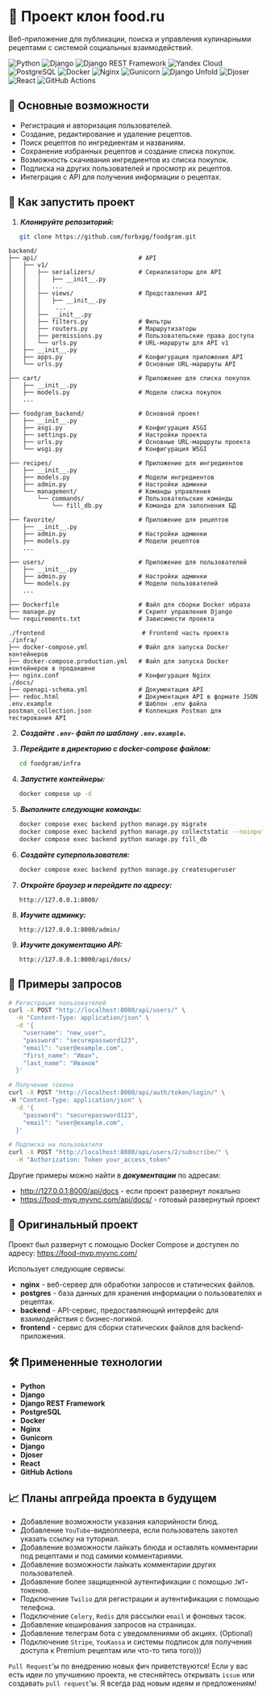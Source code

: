 # 🍕 Проект клон food.ru

Веб-приложение для публикации, поиска и управления кулинарными рецептами с системой социальных взаимодействий.

![Python](https://img.shields.io/badge/Python-3.9.12-blue?logo=python&logoColor=white&style=for-the-badge&logoSize=20)
![Django](https://img.shields.io/badge/Django-4.2.20-darkgreen?logo=django&logoColor=white&style=for-the-badge&logoSize=20)
![Django REST Framework](https://img.shields.io/badge/DRF-3.16.0-darkorange?logo=django&logoColor=white&style=for-the-badge&logoSize=20)
![Yandex Cloud](https://img.shields.io/badge/Yandex_CLoud-darkred?logo=yandexcloud&logoColor=white&style=for-the-badge&logoSize=20)
![PostgreSQL](https://img.shields.io/badge/PostgreSQL-blue?logo=postgresql&logoColor=white&style=for-the-badge&logoSize=20)
![Docker](https://img.shields.io/badge/docker-darkblue?logo=docker&logoColor=white&style=for-the-badge&logoSize=20)
![Nginx](https://img.shields.io/badge/nginx-darkgreen?logo=nginx&logoColor=white&style=for-the-badge&logoSize=20)
![Gunicorn](https://img.shields.io/badge/gunicorn-green?logo=gunicorn&logoColor=white&style=for-the-badge&logoSize=20)
![Django Unfold](https://img.shields.io/badge/UNFOLD-darkblue?&logoColor=white&style=for-the-badge&logoSize=20)
![Djoser](https://img.shields.io/badge/djoser-darkblue?logoColor=white&style=for-the-badge&logoSize=20)
![React](https://img.shields.io/badge/React-purple?logo=react&logoColor=white&style=for-the-badge&logoSize=20)
![GitHub Actions](https://img.shields.io/badge/GitHub_Actions-black?logo=githubactions&logoColor=white&style=for-the-badge&logoSize=20)




## 🌟 Основные возможности

- Регистрация и авторизация пользователей.
- Создание, редактирование и удаление рецептов.
- Поиск рецептов по ингредиентам и названиям.
- Сохранение избранных рецептов и создание списка покупок.
- Возможность скачивания ингредиентов из списка покупок.
- Подписка на других пользователей и просмотр их рецептов.
- Интеграция с API для получения информации о рецептах.

## 🚀 Как запустить проект

1. ***Клонируйте репозиторий:***
```bash
   git clone https://github.com/forbxpg/foodgram.git
```

```tree
backend/
├── api/                            # API
│   ├── v1/                    
│   │   ├── serializers/            # Сериализаторы для API
│   │   │   ├── __init__.py
│   │   │   ...
│   │   ├── views/                  # Представления API
│   │   │   ├── __init__.py   
│   │   │    ... 
│   │   ├── __init__.py
│   │   ├── filters.py              # Фильтры
│   │   ├── routers.py              # Маршрутизаторы
│   │   ├── permissions.py          # Пользовательские права доступа
│   │   └── urls.py                 # URL-маршруты для API v1
│   ├── __init__.py
│   ├── apps.py                     # Конфигурация приложения API
│   └── urls.py                     # Основные URL-маршруты API
│
├── cart/                           # Приложение для списка покупок
│   ├── __init__.py                 
│   ├── models.py                   # Модели списка покупок
│   ...               
│
├── foodgram_backend/               # Основной проект
│   ├── __init__.py
│   ├── asgi.py                     # Конфигурация ASGI
│   ├── settings.py                 # Настройки проекта
│   ├── urls.py                     # Основные URL-маршруты проекта
│   └── wsgi.py                     # Конфигурация WSGI
│
├── recipes/                        # Приложение для ингредиентов
│   ├── __init__.py
│   ├── models.py                   # Модели ингредиентов
│   ├── admin.py                    # Настройки админки
│   └── management/                 # Команды управления
│       └── commands/               # Пользовательские команды
│           └── fill_db.py          # Команда для заполнения БД
│
├── favorite/                       # Приложение для рецептов
│   ├── __init__.py
│   ├── admin.py                    # Настройки админки
│   ├── models.py                   # Модели рецептов
│   ...
│
├── users/                          # Приложение для пользователей
│   ├── __init__.py
│   ├── admin.py                    # Настройки админки
│   └── models.py                   # Модели пользователей
│   ...
│
├── Dockerfile                      # Файл для сборки Docker образа
├── manage.py                       # Скрипт управления Django
└── requirements.txt                # Зависимости проекта

./frontend                           # Frontend часть проекта
./infra/
├── docker-compose.yml              # Файл для запуска Docker контейнеров
├── docker-compose.production.yml   # Файл для запуска Docker контейнеров в продакшене
├── nginx.conf                      # Конфигурация Nginx
./docs/
├── openapi-schema.yml              # Документация API
├── redoc.html                      # Документация API в формате JSON
.env.example                        # Шаблон .env файла
postman_collection.json             # Коллекция Postman для тестирования API
```


2. ***Создайте `.env`- файл по шаблону `.env.example`.***

3. ***Перейдите в директорию с docker-compose файлом:***

```bash
   cd foodgram/infra
```

4. ***Запустите контейнеры:***
```bash
   docker compose up -d
```

5. ***Выполните следующие команды:***
```bash
   docker compose exec backend python manage.py migrate                    # Применение миграций
   docker compose exec backend python manage.py collectstatic --noinput    # Сборка статических файлов
   docker compose exec backend python manage.py fill_db                    # Заполнение базы данных тестовыми данными
```
6. ***Создайте суперпользователя:***
```bash
   docker compose exec backend python manage.py createsuperuser
```
7. ***Откройте браузер и перейдите по адресу:***
```
   http://127.0.0.1:8000/
```
8. ***Изучите админку:***
```
   http://127.0.0.1:8000/admin/
```
9. ***Изучите документацию API:***
```
   http://127.0.0.1:8000/api/docs/
```

## 🔷 Примеры запросов

```bash
# Регистрация пользователей
curl -X POST "http://localhost:8000/api/users/" \
  -H "Content-Type: application/json" \
  -d '{
    "username": "new_user",
    "password": "securepassword123",
    "email": "user@example.com",
    "first_name": "Иван",
    "last_name": "Иванов"
  }'
```
```bash
# Получение токена
curl -X POST "http://localhost:8000/api/auth/token/login/" \
-H "Content-Type: application/json" \
  -d '{
    "password": "securepassword123",
    "email": "user@example.com",
  }'
```
```bash
# Подписка на пользователя
curl -X POST "http://localhost:8000/api/users/2/subscribe/" \
  -H "Authorization: Token your_access_token"
```

Другие примеры можно найти в ***документации*** по адресам: 

- http://127.0.0.1:8000/api/docs - если проект развернут локально
- https://food-mvp.myvnc.com/api/docs/ - готовый развернутый проект


## 🍓 Оригинальный проект

Проект был развернут с помощью Docker Compose и доступен по адресу: https://food-mvp.myvnc.com/

Использует следующие сервисы:

- **nginx** - веб-сервер для обработки запросов и статических файлов.
- **postgres** - база данных для хранения информации о пользователях и рецептах.
- **backend** - API-сервис, предоставляющий интерфейс для взаимодействия с бизнес-логикой.
- **frontend** - сервис для сборки статических файлов для backend-приложения.


## 🛠️ Примененные технологии


 - **Python**
 - **Django**
 - **Django REST Framework**
 - **PostgreSQL**
 - **Docker**
 - **Nginx**
 - **Gunicorn**
 - **Django**
 - **Djoser**
 - **React**
 - **GitHub Actions**

## 📈 Планы апгрейда проекта в будущем

- Добавление возможности указания калорийности блюд.
- Добавление `YouTube`-видеоплеера, если пользователь захотел указать ссылку на туториал.
- Добавление возможности лайкать блюда и оставлять комментарии под рецептами и под самими комментариями.
- Добавление возможности лайкать комментарии других пользователей.
- Добавление более защищенной аутентификации с помощью `JWT`-токенов.
- Подключение `Twilio` для регистрации и аутентификации с помощью телефона.
- Подключение `Celery`, `Redis` для рассылки `email` и фоновых тасок.
- Добавление кеширования запросов на страницах.
- Добавление телеграм бота с уведомлениями об акциях. (Optional)
- Подключение `Stripe`, `YouKassa` и системы подписок для получения доступа к Premium рецептам или что-то типа того)))

`Pull Request`'ы по внедрению новых фич приветствуются! 
Если у вас есть идеи по улучшению проекта, 
не стесняйтесь открывать `issue` или создавать `pull request`'ы. 
Я всегда рад новым идеям и предложениям!
   

